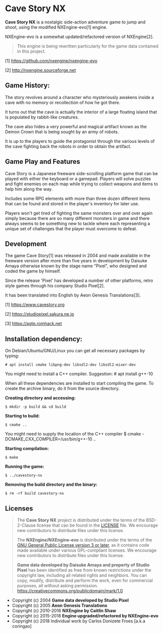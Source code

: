 Cave Story NX
=============

**Cave Story NX** is a nostalgic side-action adventure game to jump and shoot,
using the modified NXEngine-evo[1] engine.

NXEngine-evo is a somewhat updated/refactored version of NXEngine[2].

> This engine is being rewritten particularly for the game data contained
> in this project.

[1] https://github.com/nxengine/nxengine-evo

[2] http://nxengine.sourceforge.net

**Game History:**
-----------------

The story revolves around a character who mysteriously awakens inside
a cave with no memory or recollection of how he got there.

It turns out that the cave is actually the interior of a large floating island
that is populated by rabbit-like creatures.

The cave also hides a very powerful and magical artifact known
as the Demon Crown that is being sought by an army of robots.

It is up to the players to guide the protagonist through the various levels of
the cave fighting back the robots in order to obtain the artifact.

**Game Play and Features**
--------------------------

Cave Story is a Japanese freeware side-scrolling platform game that can be
played with either the keyboard or a gamepad. Players will solve puzzles
and fight enemies on each map while trying to collect weapons and items to
help him along the way.

Includes some RPG elements with more than three dozen different items
that can be found and stored in the player's inventory for later use.

Players won't get tired of fighting the same monsters over and over again
simply because there are so many different monsters in game and there always
seems to be something new to tackle where each representing a unique set of
challenges that the player must overcome to defeat.

**Development**
---------------

The game Cave Story[1] was released in 2004 and made available in the freeware
version after more than five years in development by Daisuke Amaya otherwise
known by the stage name "Pixel", who designed and coded the game by himself.

Since the release 'Pixel' has developed a number of other platforms,
retro style games through his company Studio Pixel[2].

It has been translated into English by Aeon Genesis Translations[3].

[1] https://www.cavestory.org

[2] https://studiopixel.sakura.ne.jp

[3] https://agtp.romhack.net

**Installation dependency:**
----------------------------

On Debian/Ubuntu/GNU/Linux you can get all necessary packages by typing:

    # apt install cmake libpng-dev libsdl2-dev libsdl2-mixer-dev

You might need to install a C++ compiler. Suggestion:
    # apt install g++-10

When all these dependencies are installed to start compiling the game.
To create the archive binary, do it from the source directory.

**Creating directory and accessing:**

    $ mkdir -p build && cd build

**Starting to build:**

    $ cmake ..

You might need to supply the location of the C++ compiler
    $ cmake -DCMAKE_CXX_COMPILER=/usr/bin/g++-10 ..
 

**Starting compilation:**

    $ make

**Running the game:**

    $ ../cavestory-nx

**Removing the build directory and the binary:**

    $ rm -rf build cavestory-nx

**Licenses**
------------

> The **Cave Story NX** project is distributed under the terms of
> the BSD-2-Clause license that can be found in the [LICENSE](LICENSE) file. 
> We encourage new contributors to distribute files under this license.
>
> The **NXEngine/NXEngine-evo** is distributed under the terms
> of the [GNU General Public License version 3 or later](src/LICENSE.GPLv3),
> as it contains code made available under various GPL-compliant licenses.
> We encourage new contributors to distribute files under this license.
>
> **Game data developed by Daisuke Amaya and property of Studio Pixel**
> has been identified as free from known restrictions under the copyright law,
> including all related rights and neighbors. You can copy, modify, distribute
> and perform the work, even for commercial purposes, all without
> asking permission. https://creativecommons.org/publicdomain/mark/1.0

* Copyright (c) 2004 **Game data developed by Studio Pixel**
* Copyright (c) 2005 **Aeon Genesis Translations**
* Copyright (c) 2010-2016 **NXEngine by Caitlin Shaw**
* Copyright (c) 2015-2018 **Engine upgraded/refactored by NXEngine-evo**
* Copyright (c) 2018 Individual work by Carlos Donizete Froes [a.k.a coringao]
